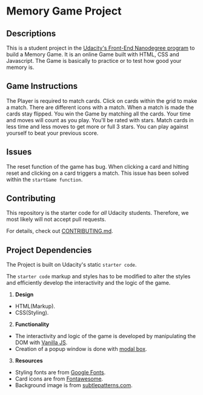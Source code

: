 # Memory Game Project

## Descriptions

This is a student project in the [Udacity's Front-End Nanodegree  program](https://eu.udacity.com/course/front-end-web-developer-nanodegree--nd001) to build a Memory Game. It is an online Game built with HTML, CSS and Javascript. The Game is basically to practice or to test how good your memory is.

## Game Instructions

The Player is required to match cards. Click on cards within the grid to make a match. There are different icons with a match. When a match is made the cards stay flipped. You win the Game by matching all the cards. Your time and moves will count as you play. You'll be rated with stars. Match cards in less time and less moves to get more or full 3 stars. You can play against yourself to beat your previous score.   

## Issues

The reset function of the game has bug. When clicking a card and hitting reset and clicking on a card triggers a match. This issue has been solved within the `startGame function`.

## Contributing

This repository is the starter code for _all_ Udacity students. Therefore, we most likely will not accept pull requests.

For details, check out [CONTRIBUTING.md](CONTRIBUTING.md).

## Project Dependencies

The Project is built on Udacity's static `starter code`.

The `starter code` markup and styles has to be modified to alter the styles and efficiently develop the interactivity and the logic of the game.

1. **Design**

- HTML(Markup).
- CSS(Styling).

2. **Functionality**
- The interactivity and logic of the game is developed by manipulating the DOM with [Vanilla JS](https://www.sitepoint.com/dom-manipulation-vanilla-javascript-no-jquery/).
- Creation of a popup window is done with [modal box](https://www.w3schools.com/howto/howto_css_modals.asp).

3. **Resources**

- Styling fonts are from [Google Fonts](https://fonts.google.com/).
- Card icons are from [Fontawesome](https://fontawesome.com/).
- Background image is from [subtlepatterns.com](https://www.toptal.com/designers/subtlepatterns/page/9/).
